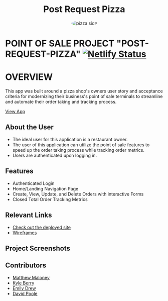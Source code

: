 <div style="text-align:center">
<h1>Post Request Pizza</h1>

<image src="https://i.imgur.com/XgjPbNB.png" alt="pizza sign" style="border-radius: 50%"></image></div>
# POINT OF SALE PROJECT "POST-REQUEST-PIZZA"  [![Netlify Status](https://api.netlify.com/api/v1/badges/b9c17fe4-f796-4880-996f-ae387b4ba39e/deploy-status)](https://app.netlify.com/sites/post-request-pizza/deploys)

# OVERVIEW
This app was built around a pizza shop's owners user story and acceptance criteria for modernizing their business's point of sale terminals to streamline and automate their order taking and tracking process.

[View App](https://post-request-pizza.netlify.app/)

## About the User 
- The ideal user for this application is a restaurant owner.
- The user of this application can utilize the point of sale features to speed up the order taking process while tracking order metrics.
- Users are authenticated upon logging in.

## Features 
- Authenticated Login
- Home/Landing Navigation Page
- Create, View, Update, and Delete Orders with interactive Forms
- Closed Total Order Tracking Metrics

## Relevant Links 
- [Check out the deployed site](https://post-request-pizza.netlify.app)
- [Wireframes](https://www.figma.com/file/4y3EZddALuBR3ouSEM57Np/MVP?type=design&node-id=0-1&t=R4FOoHkkx9vaaB9t-0)

## Project Screenshots 


## Contributors
- [Matthew Maloney](https://github.com/mgmaloney)
- [Kyle Berry](https://github.com/JyleBur)
- [Emily Drew](https://github.com/EmilyLemonyDrewL)
- [David Poole](https://github.com/DavidBPoole)
